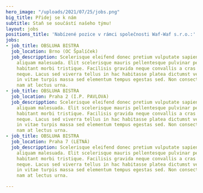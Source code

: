 ```yaml
---
hero_image: "/uploads/2021/07/25/jobs.png"
big_title: Přidej se k nám
subtitle: Staň se součástí našeho týmu!
layout: jobs
positions_title: 'Nabízené pozice v rámci společnosti Waf-Waf s.r.o.:'
jobs:
- job_title: OBSLUHA BISTRA
  job_location: Brno (OC Špalíček)
  job_descripption: Scelerisque eleifend donec pretium vulputate sapien nec sagittis
    aliquam malesuada. Elit scelerisque mauris pellentesque pulvinar pellentesque
    habitant morbi tristique. Facilisis gravida neque convallis a cras semper auctor
    neque. Lacus sed viverra tellus in hac habitasse platea dictumst vestibulum. Leo
    in vitae turpis massa sed elementum tempus egestas sed. Non consectetur a erat
    nam at lectus urna.
- job_title: OBSLUHA BISTRA
  job_location: Praha 2 (I.P. PAVLOVA)
  job_descripption: Scelerisque eleifend donec pretium vulputate sapien nec sagittis
    aliquam malesuada. Elit scelerisque mauris pellentesque pulvinar pellentesque
    habitant morbi tristique. Facilisis gravida neque convallis a cras semper auctor
    neque. Lacus sed viverra tellus in hac habitasse platea dictumst vestibulum. Leo
    in vitae turpis massa sed elementum tempus egestas sed. Non consectetur a erat
    nam at lectus urna.
- job_title: OBSLUHA BISTRA
  job_location: Praha 7 (LETNÁ)
  job_descripption: Scelerisque eleifend donec pretium vulputate sapien nec sagittis
    aliquam malesuada. Elit scelerisque mauris pellentesque pulvinar pellentesque
    habitant morbi tristique. Facilisis gravida neque convallis a cras semper auctor
    neque. Lacus sed viverra tellus in hac habitasse platea dictumst vestibulum. Leo
    in vitae turpis massa sed elementum tempus egestas sed. Non consectetur a erat
    nam at lectus urna.

---
```


